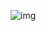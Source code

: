 ![img](https://github.com/HD-Fpv/Open.HD/blob/master/wiki-content/Open.HD%20Logo%20Splashscreen/Open.HD_Logo.png?raw=true)

